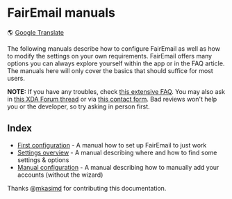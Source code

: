 # FairEmail manuals

&#x1F30E; [Google Translate](https://translate.google.com/translate?sl=en&u=https%3A%2F%2Fgithub.com%2FM66B%2FFairEmail%2Ftree%2Fmaster%2Ftutorials)

The following manuals describe how to configure FairEmail as well as how to modify the settings on your own requirements.
FairEmail offers many options you can always explore yourself within the app or in the FAQ article.
The manuals here will only cover the basics that should suffice for most users.

**NOTE:** If you have any troubles, check [this extensive FAQ](https://github.com/M66B/FairEmail/blob/master/FAQ.md).
You may also ask in [this XDA Forum thread](https://forum.xda-developers.com/t/app-5-0-fairemail-fully-featured-open-source-privacy-oriented-email-app.3824168/)
or via [this contact form](https://contact.faircode.eu/?product=fairemailsupport). Bad reviews won't help you or the developer, so try asking in person first.

## Index

* [First configuration](https://github.com/M66B/FairEmail/blob/master/tutorials/FIRST-CONFIG.md) - A manual how to set up FairEmail to just work
* [Settings overview](https://github.com/M66B/FairEmail/blob/master/tutorials/SETTINGS-OVERVIEW.md) - A manual describing where and how to find some settings & options
* [Manual configuration](https://github.com/M66B/FairEmail/blob/master/tutorials/MANUAL-CONFIG.md) - A manual describing how to manually add your accounts (without the wizard)

Thanks @[mkasimd](https://github.com/mkasimd/) for contributing this documentation.
